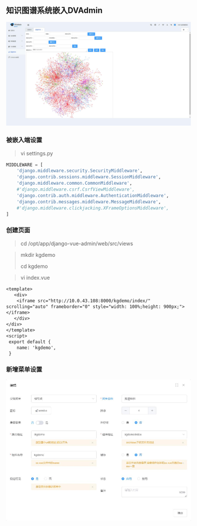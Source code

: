 ## **知识图谱系统嵌入DVAdmin**

![](assets/知识图谱系统嵌入DVAdmin/demo3.jpg)

### 被嵌入端设置

> vi settings.py

```python
MIDDLEWARE = [
    'django.middleware.security.SecurityMiddleware',
    'django.contrib.sessions.middleware.SessionMiddleware',
    'django.middleware.common.CommonMiddleware',
    #'django.middleware.csrf.CsrfViewMiddleware',
    'django.contrib.auth.middleware.AuthenticationMiddleware',
    'django.contrib.messages.middleware.MessageMiddleware',
    #'django.middleware.clickjacking.XFrameOptionsMiddleware',
]
```

### 创建页面

> cd /opt/app/django-vue-admin/web/src/views

> mkdir kgdemo
>
> cd kgdemo

> vi index.vue

```vue
<template>
   <div>
    <iframe src="http://10.0.43.108:8000/kgdemo/index/" scrolling="auto" frameborder="0" style="width: 100%;height: 900px;"></iframe>
   </div>
</div>
</template>
<script>
 export default {
    name: 'kgdemo',
 }
```

### 新增菜单设置

![](assets/知识图谱系统嵌入DVAdmin/菜单设置.jpg)

